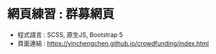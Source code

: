# 網頁練習 : 群募網頁
* 程式語言 : SCSS, 原生JS, Bootstrap 5
* 頁面連結 : https://yinchengchen.github.io/crowdfunding/index.html
